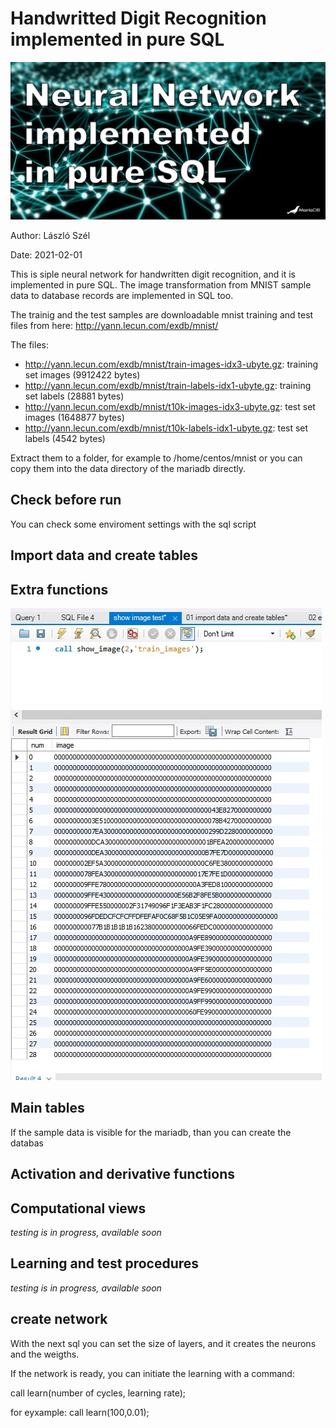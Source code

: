 # Handwritted Digit Recognition implemented in pure SQL
![Header Image](https://github.com/lszel/SQL-Neural-Network/blob/main/img/header.jpg)


Author: László Szél

Date: 2021-02-01

This is siple neural network for handwritten digit recognition, and it is implemented in pure SQL. The image transformation from MNIST sample data to database records are implemented in SQL too.

The trainig and the test samples are downloadable mnist training and test files from here:
http://yann.lecun.com/exdb/mnist/

The files:
* http://yann.lecun.com/exdb/mnist/train-images-idx3-ubyte.gz:  training set images (9912422 bytes)
* http://yann.lecun.com/exdb/mnist/train-labels-idx1-ubyte.gz:  training set labels (28881 bytes)
* http://yann.lecun.com/exdb/mnist/t10k-images-idx3-ubyte.gz:   test set images (1648877 bytes)
* http://yann.lecun.com/exdb/mnist/t10k-labels-idx1-ubyte.gz:   test set labels (4542 bytes) 

Extract them to a folder, for example to /home/centos/mnist or you can copy them into the data directory of the mariadb directly.


## Check before run
You can check some enviroment settings with the sql script

## Import data and create tables

## Extra functions
![Show_image_function](https://github.com/lszel/SQL-Neural-Network/blob/main/img/show_image.jpg)

## Main tables
If the sample data is visible for the mariadb, than you can create the databas

## Activation and derivative functions



## Computational views
*testing is in progress, available soon*

## Learning and test procedures
*testing is in progress, available soon*

## create network
With the next sql you can set the size of layers, and it creates the neurons and the weigths.


If the network is ready, you can initiate the learning with a command:

call learn(number of cycles, learning rate);

for eyxample:
call learn(100,0.01);
